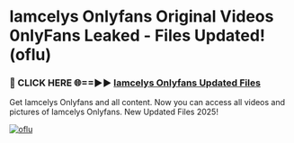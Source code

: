 # Iamcelys Onlyfans Original Videos 0nlyFans Leaked - Files Updated! (oflu)

<h3>🔴 CLICK HERE 🌐==►► <a href="https://tinyurl.com/ehrbuxhb" rel="nofollow">Iamcelys Onlyfans Updated Files</a></h3>

Get Iamcelys Onlyfans and all content. Now you can access all videos and pictures of Iamcelys Onlyfans. New Updated Files 2025!

[![oflu](https://i.imgur.com/lVYEuWS.gif)](https://tinyurl.com/ehrbuxhb)
